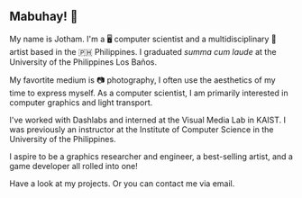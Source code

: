 ## Mabuhay! 👋

<!--
**rjcculaway/rjcculaway** is a ✨ _special_ ✨ repository because its `README.md` (this file) appears on your GitHub profile.

Here are some ideas to get you started:

- 🔭 I’m currently working on ...
- 🌱 I’m currently learning ...
- 👯 I’m looking to collaborate on ...
- 🤔 I’m looking for help with ...
- 💬 Ask me about ...
- 📫 How to reach me: ...
- 😄 Pronouns: ...
- ⚡ Fun fact: ...
-->

My name is Jotham. I'm a 🖥️ computer scientist and a multidisciplinary 🎨 artist based in the 🇵🇭 Philippines. I graduated _summa cum laude_ at the University of the Philippines Los Baños.

My favortite medium is 📷 photography, I often use the aesthetics of my time to express myself. As a computer scientist, I am primarily interested in computer graphics and light transport.

I've worked with Dashlabs and interned at the Visual Media Lab in KAIST. I was previously an instructor at the Institute of Computer Science in the University of the Philippines.

I aspire to be a graphics researcher and engineer, a best-selling artist, and a game developer all rolled into one!

Have a look at my projects. Or you can contact me via email.
